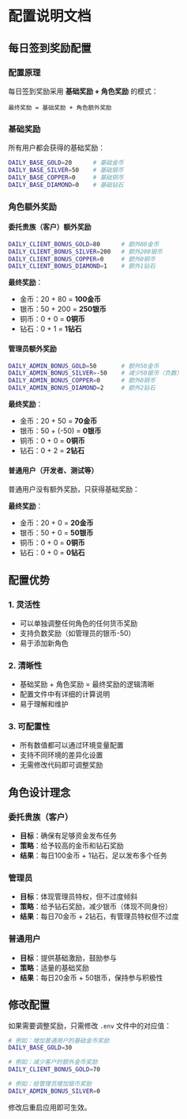 # 配置说明文档

## 每日签到奖励配置

### 配置原理

每日签到奖励采用 **基础奖励 + 角色奖励** 的模式：

```
最终奖励 = 基础奖励 + 角色额外奖励
```

### 基础奖励

所有用户都会获得的基础奖励：

```bash
DAILY_BASE_GOLD=20      # 基础金币
DAILY_BASE_SILVER=50    # 基础银币
DAILY_BASE_COPPER=0     # 基础铜币
DAILY_BASE_DIAMOND=0    # 基础钻石
```

### 角色额外奖励

#### 委托贵族（客户）额外奖励

```bash
DAILY_CLIENT_BONUS_GOLD=80      # 额外80金币
DAILY_CLIENT_BONUS_SILVER=200   # 额外200银币
DAILY_CLIENT_BONUS_COPPER=0     # 额外0铜币
DAILY_CLIENT_BONUS_DIAMOND=1    # 额外1钻石
```

**最终奖励**：
- 金币：20 + 80 = **100金币**
- 银币：50 + 200 = **250银币**
- 铜币：0 + 0 = **0铜币**
- 钻石：0 + 1 = **1钻石**

#### 管理员额外奖励

```bash
DAILY_ADMIN_BONUS_GOLD=50       # 额外50金币
DAILY_ADMIN_BONUS_SILVER=-50    # 减少50银币（负数）
DAILY_ADMIN_BONUS_COPPER=0      # 额外0铜币
DAILY_ADMIN_BONUS_DIAMOND=2     # 额外2钻石
```

**最终奖励**：
- 金币：20 + 50 = **70金币**
- 银币：50 + (-50) = **0银币**
- 铜币：0 + 0 = **0铜币**
- 钻石：0 + 2 = **2钻石**

#### 普通用户（开发者、测试等）

普通用户没有额外奖励，只获得基础奖励：

**最终奖励**：
- 金币：20 + 0 = **20金币**
- 银币：50 + 0 = **50银币**
- 铜币：0 + 0 = **0铜币**
- 钻石：0 + 0 = **0钻石**

## 配置优势

### 1. 灵活性
- 可以单独调整任何角色的任何货币奖励
- 支持负数奖励（如管理员的银币-50）
- 易于添加新角色

### 2. 清晰性
- 基础奖励 + 角色奖励 = 最终奖励的逻辑清晰
- 配置文件中有详细的计算说明
- 易于理解和维护

### 3. 可配置性
- 所有数值都可以通过环境变量配置
- 支持不同环境的差异化设置
- 无需修改代码即可调整奖励

## 角色设计理念

### 委托贵族（客户）
- **目标**：确保有足够资金发布任务
- **策略**：给予较高的金币和钻石奖励
- **结果**：每日100金币 + 1钻石，足以发布多个任务

### 管理员
- **目标**：体现管理员特权，但不过度倾斜
- **策略**：给予钻石奖励，减少银币（体现不同身份）
- **结果**：每日70金币 + 2钻石，有管理员特权但不过度

### 普通用户
- **目标**：提供基础激励，鼓励参与
- **策略**：适量的基础奖励
- **结果**：每日20金币 + 50银币，保持参与积极性

## 修改配置

如果需要调整奖励，只需修改 `.env` 文件中的对应值：

```bash
# 例如：增加普通用户的基础金币奖励
DAILY_BASE_GOLD=30

# 例如：减少客户的额外金币奖励
DAILY_CLIENT_BONUS_GOLD=70

# 例如：给管理员增加银币奖励
DAILY_ADMIN_BONUS_SILVER=0
```

修改后重启应用即可生效。
